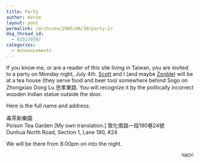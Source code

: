 ```yaml
---
title: Party
author: Kerim
layout: post
permalink: /archives/2005/06/30/party-2/
dsq_thread_id:
  - 825170707
categories:
  - Announcements
---
```

If you know me, or are a reader of this site living in Taiwan, you are invited to a party on Monday night, July 4th. <a href="http://scottsommers.blogs.com/taiwanweblog" onclick="_gaq.push(['_trackEvent', 'outbound-article', 'http://scottsommers.blogs.com/taiwanweblog', 'Scott']);" >Scott</a> and I (and maybe <a href="http://zonble.twbbs.org/" onclick="_gaq.push(['_trackEvent', 'outbound-article', 'http://zonble.twbbs.org/', 'Zonble']);" >Zonble</a>) will be at a tea house (they serve food and beer too) somewhere behind Sogo on Zhongxiao Dong Lu 忠孝東路. You will recognize it by the politically incorrect wooden Indian statue outside the door.

Here is the full name and address:

毒茶新樂園  
Poison Tea Garden [My own translation.] 敦化南路一段190巷24號  
Dunhua North Road, Section 1, Lane 190, #24

We will be there from 8:00pm on into the night.  
<!-- technorati tags start -->

<div style="text-align:right;">
  <span style="font-size:x-small;">{<a href="http://technorati.com/tag/party" onclick="_gaq.push(['_trackEvent', 'outbound-article', 'http://technorati.com/tag/party', 'party']);"  rel="tag">party</a>}</span>


<!-- technorati tags end -->

